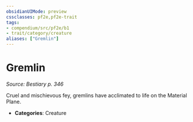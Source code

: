 ```yaml
---
obsidianUIMode: preview
cssclasses: pf2e,pf2e-trait
tags:
- compendium/src/pf2e/b1
- trait/category/creature
aliases: ["Gremlin"]
---
```

# Gremlin  
*Source: Bestiary p. 346*  

Cruel and mischievous fey, gremlins have acclimated to life on the Material Plane.

- **Categories**: Creature